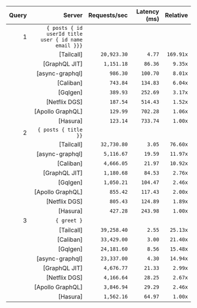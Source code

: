 <!-- PERFORMANCE_RESULTS_START -->

| Query | Server | Requests/sec | Latency (ms) | Relative |
|-------:|--------:|--------------:|--------------:|---------:|
| 1 | `{ posts { id userId title user { id name email }}}` |
|| [Tailcall] | `20,923.30` | `4.77` | `169.91x` |
|| [GraphQL JIT] | `1,151.18` | `86.36` | `9.35x` |
|| [async-graphql] | `986.30` | `100.70` | `8.01x` |
|| [Caliban] | `743.84` | `134.83` | `6.04x` |
|| [Gqlgen] | `389.93` | `252.69` | `3.17x` |
|| [Netflix DGS] | `187.54` | `514.43` | `1.52x` |
|| [Apollo GraphQL] | `129.99` | `702.28` | `1.06x` |
|| [Hasura] | `123.14` | `733.74` | `1.00x` |
| 2 | `{ posts { title }}` |
|| [Tailcall] | `32,730.80` | `3.05` | `76.60x` |
|| [async-graphql] | `5,116.67` | `19.59` | `11.97x` |
|| [Caliban] | `4,666.05` | `21.97` | `10.92x` |
|| [GraphQL JIT] | `1,180.68` | `84.53` | `2.76x` |
|| [Gqlgen] | `1,050.21` | `104.47` | `2.46x` |
|| [Apollo GraphQL] | `855.42` | `117.43` | `2.00x` |
|| [Netflix DGS] | `805.43` | `124.89` | `1.89x` |
|| [Hasura] | `427.28` | `243.98` | `1.00x` |
| 3 | `{ greet }` |
|| [Tailcall] | `39,258.40` | `2.55` | `25.13x` |
|| [Caliban] | `33,429.00` | `3.00` | `21.40x` |
|| [Gqlgen] | `24,181.60` | `8.56` | `15.48x` |
|| [async-graphql] | `23,337.00` | `4.30` | `14.94x` |
|| [GraphQL JIT] | `4,676.77` | `21.33` | `2.99x` |
|| [Netflix DGS] | `4,166.64` | `28.25` | `2.67x` |
|| [Apollo GraphQL] | `3,846.94` | `29.29` | `2.46x` |
|| [Hasura] | `1,562.16` | `64.97` | `1.00x` |

<!-- PERFORMANCE_RESULTS_END -->
